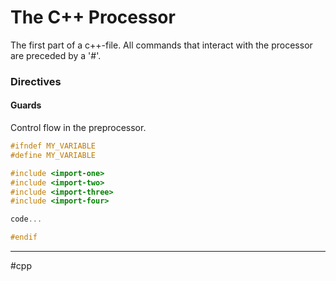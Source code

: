 # The C++ Processor

The first part of a c++-file. All commands that interact with the processor are preceded by a '#'.


### Directives

#### Guards

Control flow in the preprocessor.

```c++
#ifndef MY_VARIABLE
#define MY_VARIABLE

#include <import-one>
#include <import-two>
#include <import-three>
#include <import-four>

code...

#endif
```


---
#cpp 
